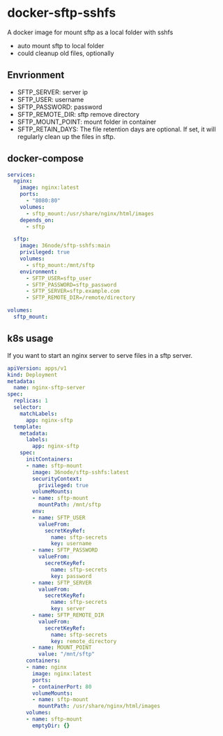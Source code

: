 # docker-sftp-sshfs

A docker image for mount sftp as a local folder with sshfs

- auto mount sftp to local folder
- could cleanup old files, optionally

## Envrionment

- SFTP_SERVER: server ip
- SFTP_USER: username 
- SFTP_PASSWORD: password
- SFTP_REMOTE_DIR: sftp remove directory
- SFTP_MOUNT_POINT: mount folder in container
- SFTP_RETAIN_DAYS: The file retention days are optional. If set, it will regularly clean up the files in sftp.

## docker-compose 

```yaml
services:
  nginx:
    image: nginx:latest
    ports:
      - "8080:80"
    volumes:
      - sftp_mount:/usr/share/nginx/html/images
    depends_on:
      - sftp

  sftp:
    image: 36node/sftp-sshfs:main
    privileged: true
    volumes:
      - sftp_mount:/mnt/sftp
    environment:
      - SFTP_USER=sftp_user
      - SFTP_PASSWORD=sftp_password
      - SFTP_SERVER=sftp.example.com
      - SFTP_REMOTE_DIR=/remote/directory

volumes:
  sftp_mount:
```

## k8s usage

If you want to start an nginx server to serve files in a sftp server.

```yaml
apiVersion: apps/v1
kind: Deployment
metadata:
  name: nginx-sftp-server
spec:
  replicas: 1
  selector:
    matchLabels:
      app: nginx-sftp
  template:
    metadata:
      labels:
        app: nginx-sftp
    spec:
      initContainers:
      - name: sftp-mount
        image: 36node/sftp-sshfs:latest
        securityContext:
          privileged: true
        volumeMounts:
        - name: sftp-mount
          mountPath: /mnt/sftp
        env:
        - name: SFTP_USER
          valueFrom:
            secretKeyRef:
              name: sftp-secrets
              key: username
        - name: SFTP_PASSWORD
          valueFrom:
            secretKeyRef:
              name: sftp-secrets
              key: password
        - name: SFTP_SERVER
          valueFrom:
            secretKeyRef:
              name: sftp-secrets
              key: server
        - name: SFTP_REMOTE_DIR
          valueFrom:
            secretKeyRef:
              name: sftp-secrets
              key: remote_directory
        - name: MOUNT_POINT
          value: "/mnt/sftp"
      containers:
      - name: nginx
        image: nginx:latest
        ports:
        - containerPort: 80
        volumeMounts:
        - name: sftp-mount
          mountPath: /usr/share/nginx/html/images
      volumes:
      - name: sftp-mount
        emptyDir: {}
```